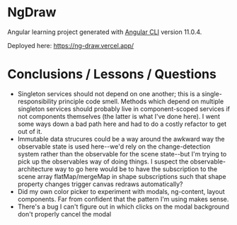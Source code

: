 # NgDraw

Angular learning project generated with [Angular CLI](https://github.com/angular/angular-cli) version 11.0.4.

Deployed here: https://ng-draw.vercel.app/


# Conclusions / Lessons / Questions

- Singleton services should not depend on one another; this is a single-responsibility principle code smell. Methods which depend on multiple singleton services should probably live in component-scoped services if not components themselves (the latter is what I've done here). I went some ways down a bad path here and had to do a costly refactor to get out of it.
- Immutable data strucures could be a way around the awkward way the observable state is used here--we'd rely on the change-detection system rather than the observable for the scene state--but I'm trying to pick up the observables way of doing things. I suspect the observable-architecture way to go here would be to have the subscription to the scene array flatMap/mergeMap in shape subscriptions such that shape property changes trigger canvas redraws automatically?
- Did my own color picker to experiment with modals, ng-content, layout components. Far from confident that the pattern I'm using makes sense.
- There's a bug I can't figure out in which clicks on the modal background don't properly cancel the modal
